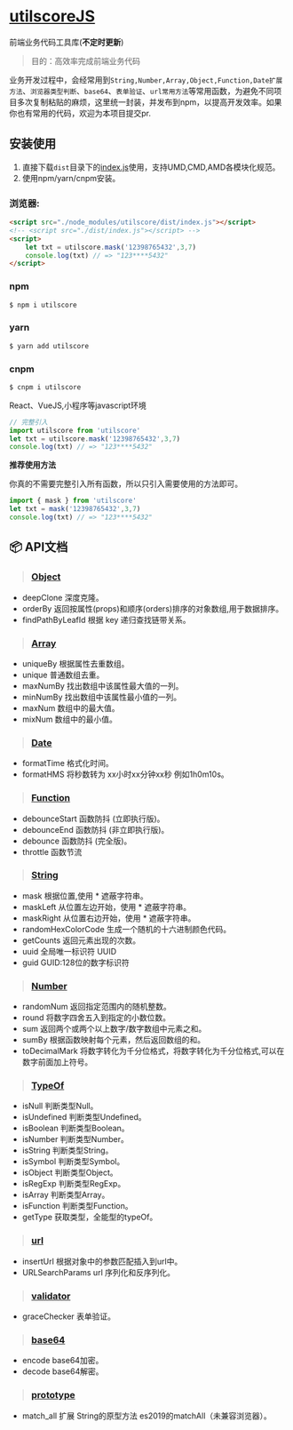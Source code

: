 # [utilscoreJS](https://github.com/cgxqd/utilscore)

前端业务代码工具库(**不定时更新**)


> 目的：高效率完成前端业务代码

业务开发过程中，会经常用到`String,Number,Array,Object,Function,Date扩展方法`、`浏览器类型判断`、`base64`、`表单验证`、`url常用方法`等常用函数，为避免不同项目多次复制粘贴的麻烦，这里统一封装，并发布到npm，以提高开发效率。如果你也有常用的代码，欢迎为本项目提交pr.

## 安装使用

1. 直接下载`dist`目录下的[index.js](https://github.com/cgxqd/utilscore/blob/master/dist/index.js)使用，支持UMD,CMD,AMD各模块化规范。
2. 使用npm/yarn/cnpm安装。

### 浏览器:
``` html
<script src="./node_modules/utilscore/dist/index.js"></script>
<!-- <script src="./dist/index.js"></script> -->
<script>
	let txt = utilscore.mask('12398765432',3,7) 
	console.log(txt) // => "123****5432"
</script>
```

### npm
``` bash
$ npm i utilscore
```
### yarn
``` bash
$ yarn add utilscore
```
### cnpm
``` bash
$ cnpm i utilscore
```

React、VueJS,小程序等javascript环境

``` javascript
// 完整引入
import utilscore from 'utilscore'
let txt = utilscore.mask('12398765432',3,7) 
console.log(txt) // => "123****5432"
```

**推荐使用方法**

你真的不需要完整引入所有函数，所以只引入需要使用的方法即可。
``` javascript
import { mask } from 'utilscore'
let txt = mask('12398765432',3,7) 
console.log(txt) // => "123****5432"
```
## :package:  API文档

> ###  [Object](https://github.com/cgxqd/utilscore/blob/master/libs/object.js)

- deepClone 深度克隆。
- orderBy 	返回按属性(props)和顺序(orders)排序的对象数组,用于数据排序。
- findPathByLeafId 根据 key 递归查找链带关系。

> ###  [Array](https://github.com/cgxqd/utilscore/blob/master/libs/array.js)

- uniqueBy 	根据属性去重数组。
- unique	普通数组去重。
- maxNumBy 	找出数组中该属性最大值的一列。
- minNumBy 	找出数组中该属性最小值的一列。
- maxNum 	数组中的最大值。
- mixNum 	数组中的最小值。

> ###  [Date](https://github.com/cgxqd/utilscore/blob/master/libs/date.js)

- formatTime 格式化时间。
- formatHMS 将秒数转为 xx小时xx分钟xx秒 例如1h0m10s。

> ###  [Function](https://github.com/cgxqd/utilscore/blob/master/libs/function.js)

- debounceStart 函数防抖 (立即执行版)。
- debounceEnd 函数防抖 (非立即执行版)。
- debounce 函数防抖 (完全版)。
- throttle 函数节流

> ###  [String](https://github.com/cgxqd/utilscore/blob/master/libs/string.js)

- mask 根据位置,使用 * 遮蔽字符串。
- maskLeft 从位置左边开始，使用 * 遮蔽字符串。
- maskRight 从位置右边开始，使用 * 遮蔽字符串。
- randomHexColorCode 生成一个随机的十六进制颜色代码。
- getCounts 返回元素出现的次数。
- uuid 全局唯一标识符 UUID
- guid GUID:128位的数字标识符

> ###  [Number](https://github.com/cgxqd/utilscore/blob/master/libs/number.js)

- randomNum 返回指定范围内的随机整数。
- round 将数字四舍五入到指定的小数位数。
- sum 返回两个或两个以上数字/数字数组中元素之和。
- sumBy 根据函数映射每个元素，然后返回数组的和。
- toDecimalMark 将数字转化为千分位格式，将数字转化为千分位格式,可以在数字前面加上符号。

> ###  [TypeOf](https://github.com/cgxqd/utilscore/blob/master/libs/types.js)

- isNull 判断类型Null。
- isUndefined 判断类型Undefined。
- isBoolean 判断类型Boolean。
- isNumber 判断类型Number。
- isString 判断类型String。
- isSymbol 判断类型Symbol。
- isObject 判断类型Object。
- isRegExp 判断类型RegExp。
- isArray 判断类型Array。
- isFunction 判断类型Function。
- getType 获取类型，全能型的typeOf。

> ###  [url](https://github.com/cgxqd/utilscore/blob/master/libs/url.js)

- insertUrl 根据对象中的参数匹配插入到url中。
- URLSearchParams url 序列化和反序列化。

> ###  [validator](https://github.com/cgxqd/utilscore/blob/master/libs/graceChecker.js)

- graceChecker 表单验证。

> ###  [base64](https://github.com/cgxqd/utilscore/blob/master/libs/base64.js)

- encode base64加密。
- decode base64解密。

> ###  [prototype](https://github.com/cgxqd/utilscore/blob/master/libs/prototype.js)

- match_all 扩展 String的原型方法 es2019的matchAll（未兼容浏览器）。


